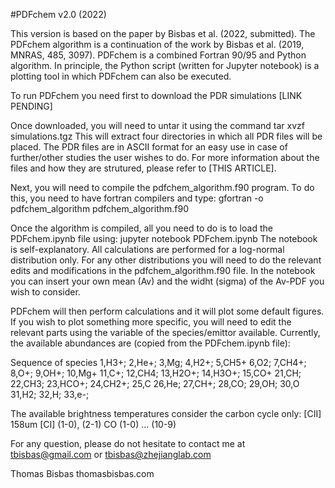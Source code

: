 #PDFchem v2.0 (2022)

This version is based on the paper by Bisbas et al. (2022, submitted). The PDFchem algorithm is a continuation of the work by Bisbas et al. (2019, MNRAS, 485, 3097). PDFchem is a combined Fortran 90/95 and Python algorithm. In principle, the Python script (written for Jupyter notebook) is a plotting tool in which PDFchem can also be executed.

To run PDFchem you need first to download the PDR simulations [LINK PENDING]

Once downloaded, you will need to untar it using the command
tar xvzf simulations.tgz
This will extract four directories in which all PDR files will be placed. The PDR files are in ASCII format for an easy use in case of further/other studies the user wishes to do. For more information about the files and how they are strutured, please refer to [THIS ARTICLE].

Next, you will need to compile the pdfchem_algorithm.f90 program. To do this, you need to have fortran compilers and type:
gfortran -o pdfchem_algorithm pdfchem_algorithm.f90

Once the algorithm is compiled, all you need to do is to load the PDFchem.ipynb file using:
jupyter notebook PDFchem.ipynb
The notebook is self-explanatory. All calculations are performed for a log-normal distribution only. For any other distributions you will need to do the relevant edits and modifications in the pdfchem_algorithm.f90 file. In the notebook you can insert your own mean (Av) and the widht (sigma) of the Av-PDF you wish to consider. 

PDFchem will then perform calculations and it will plot some default figures. If you wish to plot something more specific, you will need to edit the relevant parts using the variable of the species/emittor available. Currently, the available abundances are (copied from the PDFchem.ipynb file):

Sequence of species
 1,H3+;  2,He+;   3,Mg;     4,H2+;   5,CH5+
 6,O2;   7,CH4+;  8,O+;     9,OH+;  10,Mg+
11,C+;  12,CH4;  13,H2O+;  14,H3O+; 15,CO+
21,CH;  22,CH3;  23,HCO+;  24,CH2+; 25,C
26,He;  27,CH+;  28,CO;    29,OH;   30,O
31,H2;  32,H;    33,e-; 

The available brightness temperatures consider the carbon cycle only:
[CII] 158um
[CI] (1-0), (2-1)
CO (1-0) ... (10-9)

For any question, please do not hesitate to contact me at tbisbas@gmail.com or tbisbas@zhejianglab.com

Thomas Bisbas
thomasbisbas.com
